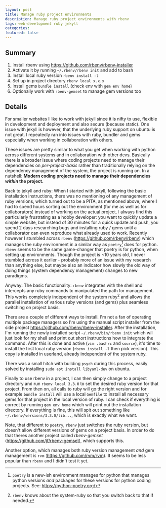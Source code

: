 ```yaml
---
layout: post
title: Manage ruby project environments
description: Manage ruby project environments with rbenv
tags: web-development ruby jekyll
categories: 
featured: false
---
```

## Summary

1. Install rbenv using <https://github.com/rbenv/rbenv-installer>
1. Activate it by running `~/.rbenv/rbenv init` and add to bash
1. Install local ruby version `rbenv install -l`
1. Set up in project directory `rbenv local x.x.x`
1. Install gems `bundle install` (check env with `gem env home`)
1. Optionally work with `rbenv-gemset` to manage gem versions too

## Details

For smaller websites I like to work with jekyll since it is nifty to use, flexible in development and deployment and also secure (because static). One issue with jekyll is however, that the underlying ruby support on ubuntu is not great. I repeatedly ran into issues with ruby, bundler and gems especially when working in collaboration with others.

These issues are pretty similar to what you get when working with python across different systems and in collaboration with other devs. Basically there is a broader issue where coding projects need to manage their dependencies on *per-project-basis* rather than traditionally relying on the dependency management of the system, the project is running on. In a nutshell: **Modern coding projects need to manage their dependencies *within* the project.**

Back to jekyll and ruby: When I started with jekyll, following the basic installation instructions, there was no mentioning of any management of ruby versions, which turned out to be a PITA, as mentioned above, where I had to spend hours sorting out the environment (for me as well as for collaborators) instead of working on the actual project. I always find this particularly frustrating as a hobby developer: you want to quickly update a simple website, but instead of 30 minutes for a quick update and push, you spend 2 days researching bugs and installing ruby / gems until a collaborator can even reproduce what already used to work. Recently however I stumbled across `rbenv` (<https://github.com/rbenv/rbenv>) which manages the ruby environment in a similar way as `poetry`[^1] does for python. `rbenv` seems to be the same game-changer that poetry is for python, when setting up environments. Though the project is ~10 years old, I never stumbled across it earlier - probably more of an issue with my research than anything else, but maybe also an indicator how slowly the old way of doing things (system dependency management) changes to new paradigms.

Anyway: The basic functionality: `rbenv` integrates with the shell and intercepts any ruby commands to manipulated the path for management. This works completely independent of the system ruby[^2] and allows the parallel installation of various ruby versions (and gems) plus seamless switching on project basis.

[^1]: `poetry` is a new-ish environment manages for python that manages python versions *and* packages for these versions for python coding projects. See: <https://python-poetry.org/>
[^2]: `rbenv` knows about the system-ruby so that you switch back to that if needed.

There are a couple of different ways to install. I'm not a fan of operating multiple package managers so I'm using the manual script installer from the side project <https://github.com/rbenv/rbenv-installer>. After the installation, I'm running the newly installed script `~/.rbenv/bin/rbenv init` which will just look for my shell and print out short instructions how to integrate the command. After this is done and active (`vim .bashrc` and `source`), it's time to install the first local ruby version (`rbenv install -l` then pick version). This copy is installed in userland, already independent of the system ruby.

There was a small hitch with building `psych` during this process, easily solved by installing `sudo apt install libyaml-dev` on ubuntu.

Finally to use rbenv in a project, I can then simply change to a project directory and run `rbenv local 3.3.0` to set the desired ruby version for that project. From then on, all calls to ruby will go the right version and for example `bundle install` will use a local `Gemfile` to install all necessary gems for that project in the local version of ruby. I can check if everything is correct by running `gem env home` which will print out the installation directory. If everything is fine, this will spit out something like `~/.rbenv/versions/3.3.0/lib...`, which is exactly what we want.

Note, that different to `poetry`, `rbenv` just switches the ruby version, but doesn't allow different versions of gems on a project basis. In order to do that theres another project called *rbenv-gemset* (<https://github.com/jf/rbenv-gemset>), which supports this.

Another option, which manages both ruby version management *and* gem management is `rvm` (<https://github.com/rvm/rvm>). It seems to be less popular than `rbenv` and I didn't test it yet.
